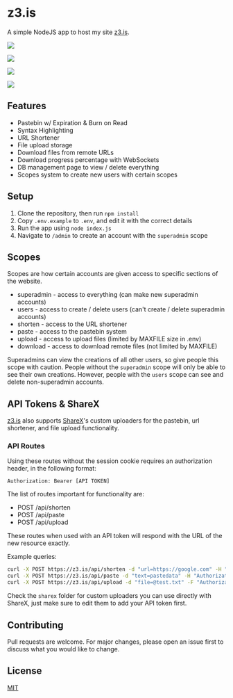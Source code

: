 # z3.is
A simple NodeJS app to host my site [z3.is](https://z3.is).

![](https://i.gyazo.com/003911e2642d1f57f9d9160fc6d9c842.png)

![](https://i.gyazo.com/244d4cb045c8f3f6fbad8af34a3f3740.png)

![](https://i.gyazo.com/8cbb4ee2b55b23a1af82216be758e9bd.png)

![](https://i.gyazo.com/50aec220b8595c322e27ef206a413c1c.png)

## Features
* Pastebin w/ Expiration & Burn on Read
* Syntax Highlighting
* URL Shortener
* File upload storage
* Download files from remote URLs
* Download progress percentage with WebSockets
* DB management page to view / delete everything
* Scopes system to create new users with certain scopes

## Setup
1. Clone the repository, then run `npm install`
2. Copy `.env.example` to `.env`, and edit it with the correct details
3. Run the app using `node index.js`
4. Navigate to `/admin` to create an account with the `superadmin` scope

## Scopes
Scopes are how certain accounts are given access to specific sections of the website.
* superadmin - access to everything (can make new superadmin accounts)
* users - access to create / delete users (can't create / delete superadmin accounts)
* shorten - access to the URL shortener
* paste - access to the pastebin system
* upload - access to upload files (limited by MAXFILE size in .env)
* download - access to download remote files (not limited by MAXFILE)

Superadmins can view the creations of all other users, so give people this scope with caution. People without the `superadmin` scope will only be able to see their own creations. However, people with the `users` scope can see and delete non-superadmin accounts.

## API Tokens & ShareX
[z3.is](https://z3.is) also supports [ShareX](https://getsharex.com/)'s custom uploaders for the pastebin, url shortener, and file upload functionality.

### API Routes
Using these routes without the session cookie requires an authorization header, in the following format:
```
Authorization: Bearer [API TOKEN]
```

The list of routes important for functionality are:
* POST /api/shorten
* POST /api/paste
* POST /api/upload

These routes when used with an API token will respond with the URL of the new resource exactly.

Example queries:
```bash
curl -X POST https://z3.is/api/shorten -d "url=https://google.com" -H "Authorization: Bearer API_TOKEN"
curl -X POST https://z3.is/api/paste -d "text=pastedata" -H "Authorization: Bearer API_TOKEN"
curl -X POST https://z3.is/api/upload -d "file=@test.txt" -F "Authorization: Bearer API_TOKEN"
```

Check the `sharex` folder for custom uploaders you can use directly with ShareX, just make sure to edit them to add your API token first.

## Contributing
Pull requests are welcome. For major changes, please open an issue first to discuss what you would like to change.

## License
[MIT](https://choosealicense.com/licenses/mit/)